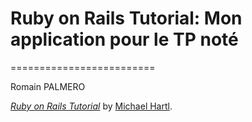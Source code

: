 # Ruby on Rails Tutorial: Mon application pour le TP noté
=========================

Romain PALMERO

[*Ruby on Rails Tutorial*](http://railstutorial.org/)
by [Michael Hartl](http://michaelhartl.com/).
